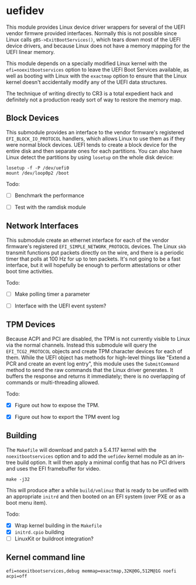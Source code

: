 # uefidev

This module provides Linux device driver wrappers for several of the
UEFI vendor firmwre provided interfaces.  Normally this is not possible
since Linux calls `gBS->ExitBootServices()`, which tears down most
of the UEFI device drivers, and because Linux does not have a memory
mapping for the UEFI linear memory.

This module depends on a specially modified Linux kernel with the
`efi=noexitbootservices` option to leave the UEFI Boot Services
available, as well as booting with Linux with the `exactmap` option
to ensure that the Linux kernel doesn't accidentally modify any of
the UEFI data structures.

The technique of writing directly to CR3 is a total expedient hack
and definitely not a production ready sort of way to restore the
memory map.


## Block Devices

This submodule provides an interface to the vendor firmware's registered
`EFI_BLOCK_IO_PROTOCOL` handlers, which allows Linux to use them
as if they were normal block devices.  UEFI tends to create a block
device for the entire disk and then separate ones for each partitions.
You can also have Linux detect the partitions by using `losetup` on
the whole disk device:

```
losetup -f -P /dev/uefi0
mount /dev/loop0p2 /boot
```

Todo:

* [ ] Benchmark the performance
* [ ] Test with the ramdisk module


## Network Interfaces

This submodule create an ethernet interface for each of the
vendor firmware's registered `EFI_SIMPLE_NETWORK_PROTOCOL` devices.
The Linux `skb` transmit functions put packets directly on the wire,
and there is a periodic timer that polls at 100 Hz for up to ten packets.
It's not going to be a fast interface, but it will hopefully be enough
to perform attestations or other boot time activities.

Todo:

* [ ] Make polling timer a parameter
* [ ] Interface with the UEFI event system?


## TPM Devices

Because ACPI and PCI are disabled, the TPM is not currently visible
to Linux via the normal channels.  Instead this submodule will
query the `EFI_TCG2_PROTOCOL` objects and create TPM character
devices for each of them.  While the UEFI object has methods for
high-level things like "Extend a PCR and create an event log entry",
this module uses the `SubmitCommand` method to send the raw commands
that the Linux driver generates.  It buffers the response and returns
it immediately; there is no overlapping of commands or multi-threading
allowed.

Todo:

* [X] Figure out how to expose the TPM.
* [X] Figure out how to export the TPM event log


## Building

The `Makefile` will download and patch a 5.4.117 kernel with the
`noexitbootservices` option and to add the `uefidev` kernel module
as an in-tree build option.  It will then apply a minimal config that
has no PCI drivers and uses the EFI framebuffer for video.

```
make -j32
```

This will produce after a while `build/vmlinuz` that is ready to
be unified with an appropriate `initrd` and then booted on an EFI
system (over PXE or as a boot menu item).

Todo:

* [X] Wrap kernel building in the `Makefile`
* [X] `initrd.cpio` building
* [ ] LinuxKit or buildroot integration?

## Kernel command line

```
efi=noexitbootservices,debug memmap=exactmap,32K@0G,512M@1G noefi acpi=off
```

